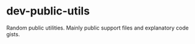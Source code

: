 # dev-public-utils
Random public utilities. Mainly public support files and explanatory code gists.
